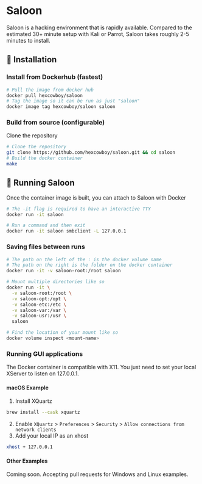 # Saloon

Saloon is a hacking environment that is rapidly available. Compared to the estimated 30+ minute setup with Kali or Parrot, Saloon takes roughly 2-5 minutes to install.

## 🚀 Installation

### Install from Dockerhub (fastest)

```bash
# Pull the image from docker hub
docker pull hexcowboy/saloon
# Tag the image so it can be run as just "saloon"
docker image tag hexcowboy/saloon saloon
```

### Build from source (configurable)

Clone the repository
```bash
# Clone the repository
git clone https://github.com/hexcowboy/saloon.git && cd saloon
# Build the docker container
make
```

## 🧨 Running Saloon

Once the container image is built, you can attach to Saloon with Docker
```bash
# The -it flag is required to have an interactive TTY
docker run -it saloon

# Run a command and then exit
docker run -it saloon smbclient -L 127.0.0.1
```

### Saving files between runs

```bash
# The path on the left of the : is the docker volume name
# The path on the right is the folder on the docker container
docker run -it -v saloon-root:/root saloon

# Mount multiple directories like so
docker run -it \
  -v saloon-root:/root \
  -v saloon-opt:/opt \
  -v saloon-etc:/etc \
  -v saloon-var:/var \
  -v saloon-usr:/usr \
  saloon

# Find the location of your mount like so
docker volume inspect <mount-name>
```

### Running GUI applications

The Docker container is compatible with X11. You just need to set your local XServer to listen on 127.0.0.1.

#### macOS Example

1. Install XQuartz
```bash
brew install --cask xquartz
```
2. Enable `XQuartz` > `Preferences` > `Security` > `Allow connections from network clients`
3. Add your local IP as an xhost
```bash
xhost + 127.0.0.1
```

#### Other Examples

Coming soon. Accepting pull requests for Windows and Linux examples.
